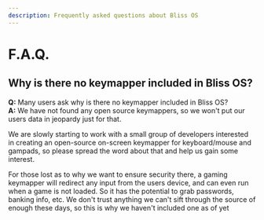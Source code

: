 ```yaml
---
description: Frequently asked questions about Bliss OS
---
```


# F.A.Q.

## Why is there no keymapper included in Bliss OS?

**Q:** Many users ask why is there no keymapper included in Bliss OS?   
**A:** We have not found any open source keymappers, so we won't put our users data in jeopardy just for that.

We are slowly starting to work with a small group of developers interested in creating an open-source on-screen keymapper for keyboard/mouse and gampads, so please spread the word about that and help us gain some interest.

For those lost as to why we want to ensure security there, a gaming keymapper will redirect any input from the users device, and can even run when a game is not loaded. So it has the potential to grab passwords, banking info, etc. We don't trust anything we can't sift through the source of enough these days, so this is why we haven't included one as of yet

